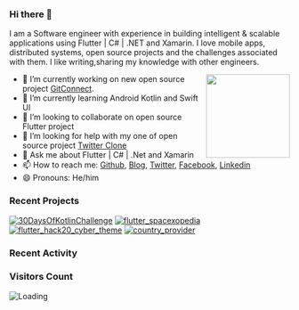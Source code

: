 ### Hi there 👋

I am a Software engineer with experience in building intelligent & scalable applications using Flutter | C# | .NET and Xamarin.
I love mobile apps, distributed systems, open source projects and the challenges associated with them.
I like writing,sharing my knowledge with other engineers.

<img align ="right" src = "https://i.imgur.com/w4pKOQi.jpg" width="150" height="150">

- 🔭 I’m currently working on new open source project [GitConnect](https://github.com/TheAlphamerc/flutter-GitConnect).
- 🌱 I’m currently learning Android Kotlin and Swift UI
- 👯 I’m looking to collaborate on open source Flutter project 
- 🤔 I’m looking for help with my one of open source project [Twitter Clone](https://github.com/TheAlphamerc/flutter_twitter_clone)
- 💬 Ask me about Flutter | C# | .Net and Xamarin
- 📫 How to reach me: [Github](https://github.com/TheAlphamerc), [Blog](https://dev.to/thealphamerc), [Twitter](https://twitter.com/TheAlphamerc), [Facebook](https://facebook.com/TheAlphaMerc), [Linkedin](https://www.linkedin.com/in/thealphamerc/)
- 😄 Pronouns:  He/him

### Recent Projects
[![30DaysOfKotlinChallenge](https://github-readme-stats.vercel.app/api/pin/?username=thealphamerc&repo=30DaysOfKotlinChallenge)](https://github.com/TheAlphamerc/30DaysOfKotlinChallenge) [![flutter_spacexopedia](https://github-readme-stats.vercel.app/api/pin/?username=thealphamerc&repo=flutter_spacexopedia)](https://github.com/TheAlphamerc/flutter_spacexopedia)[![flutter_hack20_cyber_theme](https://github-readme-stats.vercel.app/api/pin/?username=thealphamerc&repo=flutter_hack20_cyber_theme)](https://github.com/TheAlphamerc/flutter_hack20_cyber_theme) [![country_provider](https://github-readme-stats.vercel.app/api/pin/?username=thealphamerc&repo=country_provider)](https://github.com/TheAlphamerc/country_provider)

### Recent Activity
<!--START_SECTION:activity-->

<!--END_SECTION:activity-->

<!-- BLOG-POST-LIST:START -->
<!-- BLOG-POST-LIST:END -->

### Visitors Count
<img align="left" src = "https://profile-counter.glitch.me/TheAlphamerc/count.svg" alt ="Loading">
